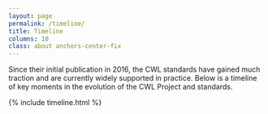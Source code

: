```yaml
---
layout: page
permalink: /timeline/
title: Timeline
columns: 10
class: about anchors-center-fix
---
```


Since their initial publication in 2016, the CWL standards have gained much traction and are currently widely supported in practice. Below is a timeline of key moments in the evolution of the CWL Project and standards.

{% include timeline.html %}
